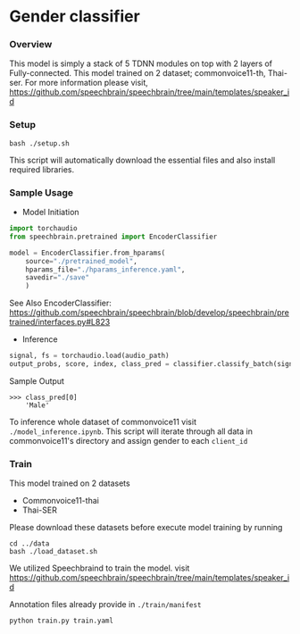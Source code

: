 # Gender classifier

### Overview
This model is simply a stack of 5 TDNN modules on top with 2 layers of Fully-connected. This model trained on 2 dataset; commonvoice11-th, Thai-ser.
For more information please visit, https://github.com/speechbrain/speechbrain/tree/main/templates/speaker_id

### Setup

```
bash ./setup.sh
```
This script will automatically download the essential files and also install required libraries.

### Sample Usage
- Model Initiation

```py
import torchaudio
from speechbrain.pretrained import EncoderClassifier

model = EncoderClassifier.from_hparams(
    source="./pretrained_model", 
    hparams_file="./hparams_inference.yaml", 
    savedir="./save"
    )
```
See Also
EncoderClassifier: https://github.com/speechbrain/speechbrain/blob/develop/speechbrain/pretrained/interfaces.py#L823

- Inference
```py
signal, fs = torchaudio.load(audio_path) 
output_probs, score, index, class_pred = classifier.classify_batch(signal)
```

Sample Output
```
>>> class_pred[0]
    'Male'
```

To inference whole dataset of commonvoice11 visit `./model_inference.ipynb`. This script will iterate through all data in commonvoice11's directory and assign gender to each `client_id`


### Train
This model trained on 2 datasets
 - Commonvoice11-thai
 - Thai-SER

Please download these datasets before execute model training by running 
```console
cd ../data
bash ./load_dataset.sh
```

We utilized Speechbraind to train the model.
visit https://github.com/speechbrain/speechbrain/tree/main/templates/speaker_id

Annotation files already provide in `./train/manifest`
```py
python train.py train.yaml
```
